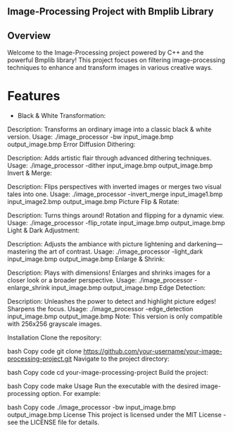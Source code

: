 ## Image-Processing Project with Bmplib Library
## Overview
Welcome to the Image-Processing project powered by C++ and the powerful Bmplib library! This project focuses on filtering image-processing techniques to enhance and transform images in various creative ways.

# Features
- Black & White Transformation:

Description: Transforms an ordinary image into a classic black & white version.
Usage: ./image_processor -bw input_image.bmp output_image.bmp
Error Diffusion Dithering:

Description: Adds artistic flair through advanced dithering techniques.
Usage: ./image_processor -dither input_image.bmp output_image.bmp
Invert & Merge:

Description: Flips perspectives with inverted images or merges two visual tales into one.
Usage: ./image_processor -invert_merge input_image1.bmp input_image2.bmp output_image.bmp
Picture Flip & Rotate:

Description: Turns things around! Rotation and flipping for a dynamic view.
Usage: ./image_processor -flip_rotate input_image.bmp output_image.bmp
Light & Dark Adjustment:

Description: Adjusts the ambiance with picture lightening and darkening—mastering the art of contrast.
Usage: ./image_processor -light_dark input_image.bmp output_image.bmp
Enlarge & Shrink:

Description: Plays with dimensions! Enlarges and shrinks images for a closer look or a broader perspective.
Usage: ./image_processor -enlarge_shrink input_image.bmp output_image.bmp
Edge Detection:

Description: Unleashes the power to detect and highlight picture edges! Sharpens the focus.
Usage: ./image_processor -edge_detection input_image.bmp output_image.bmp
Note: This version is only compatible with 256x256 grayscale images.

Installation
Clone the repository:

bash
Copy code
git clone https://github.com/your-username/your-image-processing-project.git
Navigate to the project directory:

bash
Copy code
cd your-image-processing-project
Build the project:

bash
Copy code
make
Usage
Run the executable with the desired image-processing option. For example:

bash
Copy code
./image_processor -bw input_image.bmp output_image.bmp
License
This project is licensed under the MIT License - see the LICENSE file for details.
